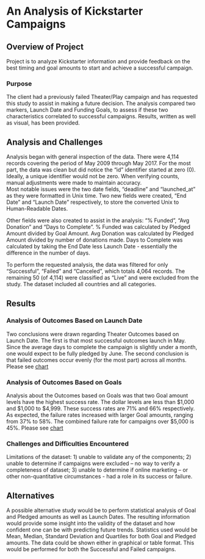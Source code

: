 # An Analysis of Kickstarter Campaigns
## Overview of Project
Project is to analyze Kickstarter information and provide feedback on the best timing and goal amounts to start and achieve a successful campaign.

### Purpose
The client had a previously failed Theater/Play campaign and has requested this study to assist in making a future decision.  The analysis compared two markers, Launch Date and Funding Goals, to assess if these two characteristics correlated to successful campaigns. Results, written as well as visual, has been provided.

## Analysis and Challenges
Analysis began with general inspection of the data.  There were 4,114 records covering the period of May 2009 through May 2017.  For the most part, the data was clean but did notice the “id” identifier started at zero (0).  Ideally, a unique identifier would not be zero.  When verifying counts, manual adjustments were made to maintain accuracy.  
Most notable issues were the two date fields, “deadline” and “launched_at” as they were formatted in Unix time.  Two new fields were created, “End Date” and “Launch Date” respectively, to store the converted Unix to Human-Readable Dates.  

Other fields were also created to assist in the analysis: “% Funded”, “Avg Donation” and “Days to Complete”.  % Funded was calculated by Pledged Amount divided by Goal Amount.  Avg Donation was calculated by Pledged Amount divided by number of donations made.  Days to Complete was calculated by taking the End Date less Launch Date - essentially the difference in the number of days. 

To perform the requested analysis, the data was filtered for only “Successful”, “Failed” and “Canceled”, which totals 4,064 records.  The remaining 50 (of 4,114) were classified as “Live” and were excluded from the study.  The dataset included all countries and all categories.

## Results
### Analysis of Outcomes Based on Launch Date
Two conclusions were drawn regarding Theater Outcomes based on Launch Date.  The first is that most successful outcomes launch in May.  Since the average days to complete the campaign is slightly under a month, one would expect to be fully pledged by June.  The second conclusion is that failed outcomes occur evenly (for the most part) across all months.  Please see [chart](https://github.com/Eblakeiii/Kickstarter_Analysis/blob/master/Resources/Theater_Outcomes_vs_Launch.png.png)

### Analysis of Outcomes Based on Goals
Analysis about the Outcomes based on Goals was that two Goal amount levels have the highest success rate.  The dollar levels are less than $1,000 and $1,000 to $4,999.  These success rates are 71% and 66% respectively.  As expected, the failure rates increased with larger Goal amounts, ranging from 37% to 58%.  The combined failure rate for campaigns over $5,000 is 45%.  Please see [chart](https://github.com/Eblakeiii/Kickstarter_Analysis/blob/master/Resources/Outcomes_vs_Goals.png.png)

### Challenges and Difficulties Encountered
Limitations of the dataset: 1) unable to validate any of the components; 2) unable to determine if  campaigns were excluded – no way to verify a completeness of dataset; 3) unable to determine if online marketing – or other non-quantitative circumstances - had a role in its success or failure.

## Alternatives
A possible alternative study would be to perform statistical analysis of Goal and Pledged amounts as well as Launch Dates.  The resulting information would provide some insight into the validity of the dataset and how confident one can be with predicting future trends.  Statistics used would be Mean, Median, Standard Deviation and Quartiles for both Goal and Pledged amounts.  The data could be shown either in graphical or table format.  This would be performed for both the Successful and Failed campaigns.



